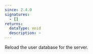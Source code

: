 ```yaml
---
since: 2.4.0
signatures:
  - []
returns:
  dataType: void
  description: ~
---
```


Reload the user database for the server.
